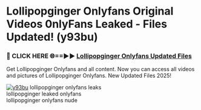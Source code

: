 # Lollipopginger Onlyfans Original Videos 0nlyFans Leaked - Files Updated! (y93bu)

<h3>🔴 CLICK HERE 🌐==►► <a href="https://tinyurl.com/2jnfzry5" rel="nofollow">Lollipopginger Onlyfans Updated Files</a></h3>

Get Lollipopginger Onlyfans and all content. Now you can access all videos and pictures of Lollipopginger Onlyfans. New Updated Files 2025!

[![y93bu](https://i.imgur.com/GyGTBgg.gif)](https://tinyurl.com/2jnfzry5)
lollipopginger onlyfans leaks<br>
lollipopginger leaked onlyfans<br>
lollipopginger onlyfans nude